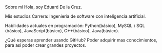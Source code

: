 Sobre mi
Hola, soy Eduard De la Cruz.

Mis estudios
Carrera:
Ingenieria de software con inteligencia artificial.

Habilidades actuales en programación:
Python(básico), MySQL / SQL (básico), JavaScript(básico),
C++(básico), Java(básico).

¿Qué esperas aprender usando GitHub?
Poder adquirir mas conocimientos, para asi poder crear grandes proyectos.